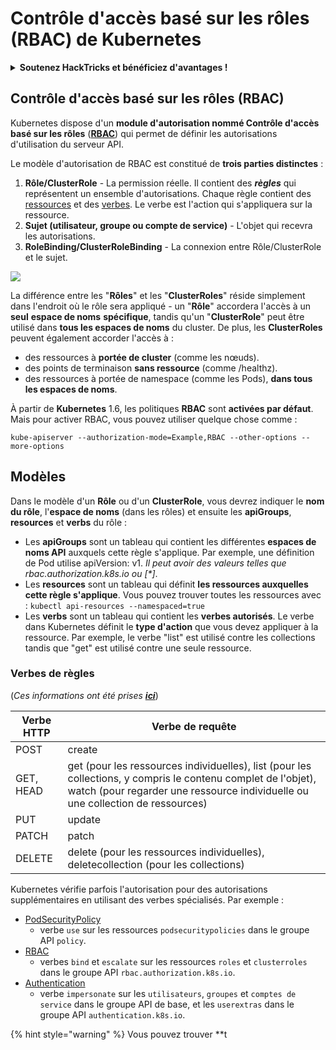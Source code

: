 # Contrôle d'accès basé sur les rôles (RBAC) de Kubernetes

<details>

<summary><strong>Soutenez HackTricks et bénéficiez d'avantages !</strong></summary>

* Si vous souhaitez voir votre **entreprise annoncée dans HackTricks** ou si vous souhaitez accéder à la **dernière version de PEASS ou télécharger HackTricks en PDF**, consultez les [**PLANS D'ABONNEMENT**](https://github.com/sponsors/carlospolop) !
* Obtenez le [**swag officiel PEASS & HackTricks**](https://peass.creator-spring.com)
* Découvrez [**The PEASS Family**](https://opensea.io/collection/the-peass-family), notre collection d'[**NFTs**](https://opensea.io/collection/the-peass-family) exclusifs
* **Rejoignez le** 💬 [**groupe Discord**](https://discord.gg/hRep4RUj7f) ou le [**groupe Telegram**](https://t.me/peass) ou **suivez** moi sur **Twitter** 🐦 [**@carlospolopm**](https://twitter.com/carlospolopm).
* **Partagez vos astuces de piratage en soumettant des PR aux** [**HackTricks**](https://github.com/carlospolop/hacktricks) et [**HackTricks Cloud**](https://github.com/carlospolop/hacktricks-cloud) **dépôts Github.**

</details>

## Contrôle d'accès basé sur les rôles (RBAC)

Kubernetes dispose d'un **module d'autorisation nommé Contrôle d'accès basé sur les rôles** ([**RBAC**](https://kubernetes.io/docs/reference/access-authn-authz/rbac/)) qui permet de définir les autorisations d'utilisation du serveur API.

Le modèle d'autorisation de RBAC est constitué de **trois parties distinctes** :

1. **Rôle/ClusterRole** - La permission réelle. Il contient des _**règles**_ qui représentent un ensemble d'autorisations. Chaque règle contient des [ressources](https://kubernetes.io/docs/reference/kubectl/overview/#resource-types) et des [verbes](https://kubernetes.io/docs/reference/access-authn-authz/authorization/#determine-the-request-verb). Le verbe est l'action qui s'appliquera sur la ressource.
2. **Sujet (utilisateur, groupe ou compte de service)** - L'objet qui recevra les autorisations.
3. **RoleBinding/ClusterRoleBinding** - La connexion entre Rôle/ClusterRole et le sujet.

![](https://www.cyberark.com/wp-content/uploads/2018/12/rolebiding\_serviceaccount\_and\_role-1024x551.png)

La différence entre les "**Rôles**" et les "**ClusterRoles**" réside simplement dans l'endroit où le rôle sera appliqué - un "**Rôle**" accordera l'accès à un **seul** **espace de noms** **spécifique**, tandis qu'un "**ClusterRole**" peut être utilisé dans **tous les espaces de noms** du cluster. De plus, les **ClusterRoles** peuvent également accorder l'accès à :

* des ressources à **portée de cluster** (comme les nœuds).
* des points de terminaison **sans ressource** (comme /healthz).
* des ressources à portée de namespace (comme les Pods), **dans tous les espaces de noms**.

À partir de **Kubernetes** 1.6, les politiques **RBAC** sont **activées par défaut**. Mais pour activer RBAC, vous pouvez utiliser quelque chose comme :

```
kube-apiserver --authorization-mode=Example,RBAC --other-options --more-options
```

## Modèles

Dans le modèle d'un **Rôle** ou d'un **ClusterRole**, vous devrez indiquer le **nom du rôle**, l'**espace de noms** (dans les rôles) et ensuite les **apiGroups**, **resources** et **verbs** du rôle :

* Les **apiGroups** sont un tableau qui contient les différentes **espaces de noms API** auxquels cette règle s'applique. Par exemple, une définition de Pod utilise apiVersion: v1. _Il peut avoir des valeurs telles que rbac.authorization.k8s.io ou \[\*]_.
* Les **resources** sont un tableau qui définit **les ressources auxquelles cette règle s'applique**. Vous pouvez trouver toutes les ressources avec : `kubectl api-resources --namespaced=true`
* Les **verbs** sont un tableau qui contient les **verbes autorisés**. Le verbe dans Kubernetes définit le **type d'action** que vous devez appliquer à la ressource. Par exemple, le verbe "list" est utilisé contre les collections tandis que "get" est utilisé contre une seule ressource.

### Verbes de règles

(_Ces informations ont été prises_ [_**ici**_](https://kubernetes.io/docs/reference/access-authn-authz/authorization/#determine-the-request-verb))

| Verbe HTTP | Verbe de requête                                                                                                                                               |
| ---------- | -------------------------------------------------------------------------------------------------------------------------------------------------------------- |
| POST       | create                                                                                                                                                         |
| GET, HEAD  | get (pour les ressources individuelles), list (pour les collections, y compris le contenu complet de l'objet), watch (pour regarder une ressource individuelle ou une collection de ressources) |
| PUT        | update                                                                                                                                                         |
| PATCH      | patch                                                                                                                                                          |
| DELETE     | delete (pour les ressources individuelles), deletecollection (pour les collections)                                                                          |

Kubernetes vérifie parfois l'autorisation pour des autorisations supplémentaires en utilisant des verbes spécialisés. Par exemple :

* [PodSecurityPolicy](https://kubernetes.io/docs/concepts/policy/pod-security-policy/)
  * verbe `use` sur les ressources `podsecuritypolicies` dans le groupe API `policy`.
* [RBAC](https://kubernetes.io/docs/reference/access-authn-authz/rbac/#privilege-escalation-prevention-and-bootstrapping)
  * verbes `bind` et `escalate` sur les ressources `roles` et `clusterroles` dans le groupe API `rbac.authorization.k8s.io`.
* [Authentication](https://kubernetes.io/docs/reference/access-authn-authz/authentication/)
  * verbe `impersonate` sur les `utilisateurs`, `groupes` et `comptes de service` dans le groupe API de base, et les `userextras` dans le groupe API `authentication.k8s.io`.

{% hint style="warning" %}
Vous pouvez trouver **t